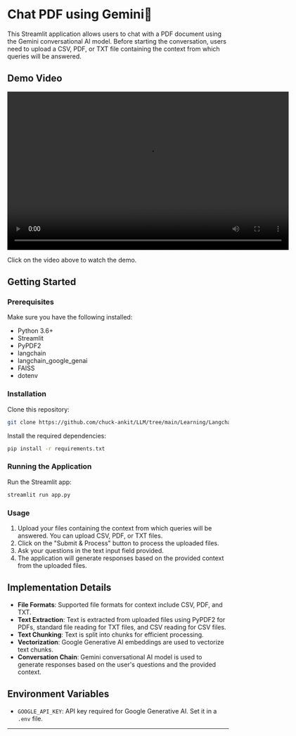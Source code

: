 

# Chat PDF using Gemini💁

This Streamlit application allows users to chat with a PDF document using the Gemini conversational AI model. Before starting the conversation, users need to upload a CSV, PDF, or TXT file containing the context from which queries will be answered.

## Demo Video

<video width="640" height="360" controls>
  <source src="Demo video of Filequery chatbot.mp4" type="video/mp4">
  Your browser does not support the video tag.
</video>

Click on the video above to watch the demo.

## Getting Started

### Prerequisites

Make sure you have the following installed:

- Python 3.6+
- Streamlit
- PyPDF2
- langchain
- langchain_google_genai
- FAISS
- dotenv

### Installation

Clone this repository:

```bash
git clone https://github.com/chuck-ankit/LLM/tree/main/Learning/Langchain
```

Install the required dependencies:

```bash
pip install -r requirements.txt
```

### Running the Application

Run the Streamlit app:

```bash
streamlit run app.py
```

### Usage

1. Upload your files containing the context from which queries will be answered. You can upload CSV, PDF, or TXT files.
2. Click on the "Submit & Process" button to process the uploaded files.
3. Ask your questions in the text input field provided.
4. The application will generate responses based on the provided context from the uploaded files.

## Implementation Details

- **File Formats**: Supported file formats for context include CSV, PDF, and TXT.
- **Text Extraction**: Text is extracted from uploaded files using PyPDF2 for PDFs, standard file reading for TXT files, and CSV reading for CSV files.
- **Text Chunking**: Text is split into chunks for efficient processing.
- **Vectorization**: Google Generative AI embeddings are used to vectorize text chunks.
- **Conversation Chain**: Gemini conversational AI model is used to generate responses based on the user's questions and the provided context.

## Environment Variables

- `GOOGLE_API_KEY`: API key required for Google Generative AI. Set it in a `.env` file.

---
